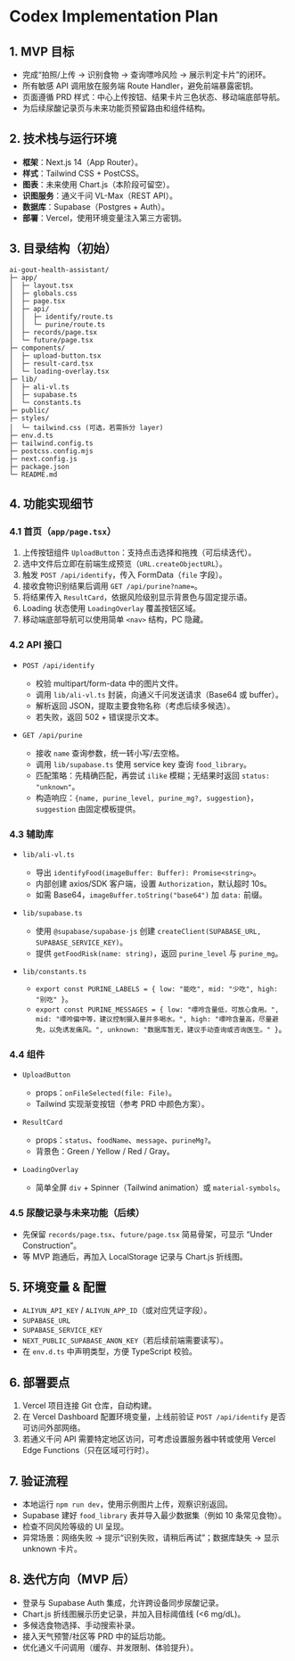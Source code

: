 # Codex Implementation Plan

## 1. MVP 目标
- 完成“拍照/上传 → 识别食物 → 查询嘌呤风险 → 展示判定卡片”的闭环。
- 所有敏感 API 调用放在服务端 Route Handler，避免前端暴露密钥。
- 页面遵循 PRD 样式：中心上传按钮、结果卡片三色状态、移动端底部导航。
- 为后续尿酸记录页与未来功能页预留路由和组件结构。

## 2. 技术栈与运行环境
- **框架**：Next.js 14（App Router）。
- **样式**：Tailwind CSS + PostCSS。
- **图表**：未来使用 Chart.js（本阶段可留空）。
- **识图服务**：通义千问 VL-Max（REST API）。
- **数据库**：Supabase（Postgres + Auth）。
- **部署**：Vercel，使用环境变量注入第三方密钥。

## 3. 目录结构（初始）
```
ai-gout-health-assistant/
├─ app/
│  ├─ layout.tsx
│  ├─ globals.css
│  ├─ page.tsx
│  ├─ api/
│  │  ├─ identify/route.ts
│  │  └─ purine/route.ts
│  ├─ records/page.tsx
│  └─ future/page.tsx
├─ components/
│  ├─ upload-button.tsx
│  ├─ result-card.tsx
│  └─ loading-overlay.tsx
├─ lib/
│  ├─ ali-vl.ts
│  ├─ supabase.ts
│  └─ constants.ts
├─ public/
├─ styles/
│  └─ tailwind.css (可选，若需拆分 layer)
├─ env.d.ts
├─ tailwind.config.ts
├─ postcss.config.mjs
├─ next.config.js
├─ package.json
└─ README.md
```

## 4. 功能实现细节
### 4.1 首页（`app/page.tsx`）
1. 上传按钮组件 `UploadButton`：支持点击选择和拖拽（可后续迭代）。
2. 选中文件后立即在前端生成预览（`URL.createObjectURL`）。
3. 触发 `POST /api/identify`，传入 FormData（`file` 字段）。
4. 接收食物识别结果后调用 `GET /api/purine?name=`。
5. 将结果传入 `ResultCard`，依据风险级别显示背景色与固定提示语。
6. Loading 状态使用 `LoadingOverlay` 覆盖按钮区域。
7. 移动端底部导航可以使用简单 `<nav>` 结构，PC 隐藏。

### 4.2 API 接口
- `POST /api/identify`
  - 校验 multipart/form-data 中的图片文件。
  - 调用 `lib/ali-vl.ts` 封装，向通义千问发送请求（Base64 或 buffer）。
  - 解析返回 JSON，提取主要食物名称（考虑后续多候选）。
  - 若失败，返回 502 + 错误提示文本。

- `GET /api/purine`
  - 接收 `name` 查询参数，统一转小写/去空格。
  - 调用 `lib/supabase.ts` 使用 service key 查询 `food_library`。
  - 匹配策略：先精确匹配，再尝试 `ilike` 模糊；无结果时返回 `status: "unknown"`。
  - 构造响应：`{name, purine_level, purine_mg?, suggestion}`，`suggestion` 由固定模板提供。

### 4.3 辅助库
- `lib/ali-vl.ts`
  - 导出 `identifyFood(imageBuffer: Buffer): Promise<string>`。
  - 内部创建 axios/SDK 客户端，设置 `Authorization`，默认超时 10s。
  - 如需 Base64，`imageBuffer.toString("base64")` 加 `data:` 前缀。

- `lib/supabase.ts`
  - 使用 `@supabase/supabase-js` 创建 `createClient(SUPABASE_URL, SUPABASE_SERVICE_KEY)`。
  - 提供 `getFoodRisk(name: string)`，返回 `purine_level` 与 `purine_mg`。

- `lib/constants.ts`
  - `export const PURINE_LABELS = { low: "能吃", mid: "少吃", high: "别吃" }`。
  - `export const PURINE_MESSAGES = { low: "嘌呤含量低，可放心食用。", mid: "嘌呤偏中等，建议控制摄入量并多喝水。", high: "嘌呤含量高，尽量避免，以免诱发痛风。", unknown: "数据库暂无，建议手动查询或咨询医生。" }`。

### 4.4 组件
- `UploadButton`
  - props：`onFileSelected(file: File)`。
  - Tailwind 实现渐变按钮（参考 PRD 中颜色方案）。

- `ResultCard`
  - props：`status`、`foodName`、`message`、`purineMg?`。
  - 背景色：Green / Yellow / Red / Gray。

- `LoadingOverlay`
  - 简单全屏 `div` + Spinner（Tailwind animation）或 `material-symbols`。

### 4.5 尿酸记录与未来功能（后续）
- 先保留 `records/page.tsx`、`future/page.tsx` 简易骨架，可显示 “Under Construction”。
- 等 MVP 跑通后，再加入 LocalStorage 记录与 Chart.js 折线图。

## 5. 环境变量 & 配置
- `ALIYUN_API_KEY` / `ALIYUN_APP_ID`（或对应凭证字段）。
- `SUPABASE_URL`
- `SUPABASE_SERVICE_KEY`
- `NEXT_PUBLIC_SUPABASE_ANON_KEY`（若后续前端需要读写）。
- 在 `env.d.ts` 中声明类型，方便 TypeScript 校验。

## 6. 部署要点
1. Vercel 项目连接 Git 仓库，自动构建。
2. 在 Vercel Dashboard 配置环境变量，上线前验证 `POST /api/identify` 是否可访问外部网络。
3. 若通义千问 API 需要特定地区访问，可考虑设置服务器中转或使用 Vercel Edge Functions（只在区域可行时）。

## 7. 验证流程
- 本地运行 `npm run dev`，使用示例图片上传，观察识别返回。
- Supabase 建好 `food_library` 表并导入最少数据集（例如 10 条常见食物）。
- 检查不同风险等级的 UI 呈现。
- 异常场景：网络失败 → 提示“识别失败，请稍后再试”；数据库缺失 → 显示 unknown 卡片。

## 8. 迭代方向（MVP 后）
- 登录与 Supabase Auth 集成，允许跨设备同步尿酸记录。
- Chart.js 折线图展示历史记录，并加入目标阈值线 (<6 mg/dL)。
- 多候选食物选择、手动搜索补录。
- 接入天气预警/社区等 PRD 中的延后功能。
- 优化通义千问调用（缓存、并发限制、体验提升）。

